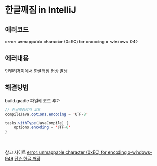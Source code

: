 # **한글깨짐 in IntelliJ**

## 에러코드
error: unmappable character (0xEC) for encoding x-windows-949

## 에러내용

인텔리제이에서 한글깨짐 현상 발생

## 해결방법

build.gradle 파일에 코드 추가

``` Java
// 한글깨짐방지 코드
compileJava.options.encoding = 'UTF-8'

tasks.withType(JavaCompile) {
    options.encoding = 'UTF-8'
}
```
<br></br>
참고 사이트
[error: unmappable character (0xEC) for encoding x-windows-949](https://os94.tistory.com/169)
[단순 한글 깨짐](https://www.lesstif.com/java/intellij-file-console-encoding-121012310.html)
